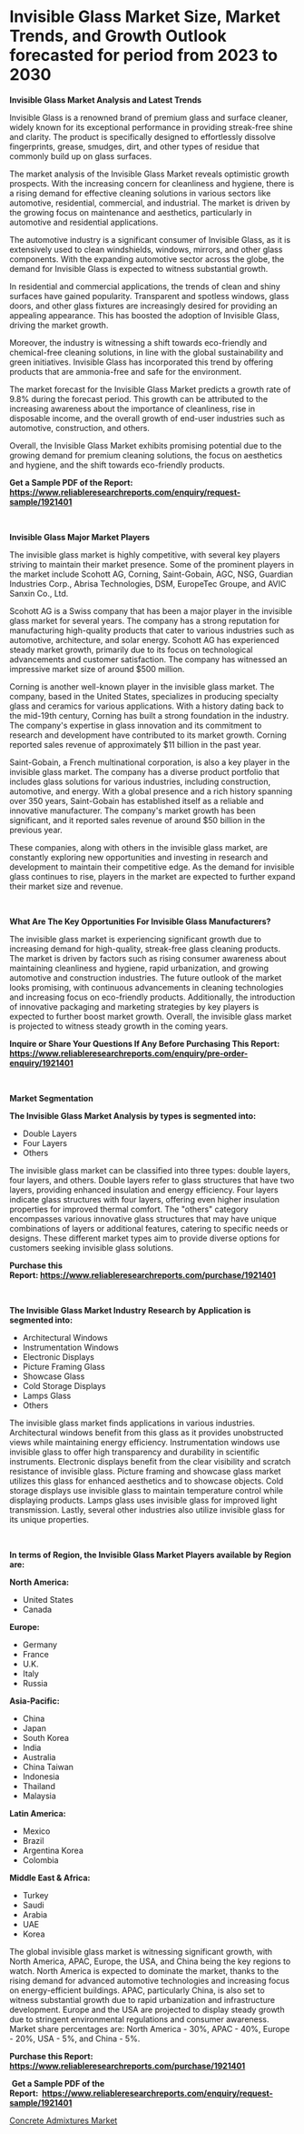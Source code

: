 <p><h1>Invisible Glass Market Size, Market Trends, and Growth Outlook forecasted for period from 2023 to 2030</h1></p><p><strong>Invisible Glass Market Analysis and Latest Trends</strong></p>
<p><p>Invisible Glass is a renowned brand of premium glass and surface cleaner, widely known for its exceptional performance in providing streak-free shine and clarity. The product is specifically designed to effortlessly dissolve fingerprints, grease, smudges, dirt, and other types of residue that commonly build up on glass surfaces.</p><p>The market analysis of the Invisible Glass Market reveals optimistic growth prospects. With the increasing concern for cleanliness and hygiene, there is a rising demand for effective cleaning solutions in various sectors like automotive, residential, commercial, and industrial. The market is driven by the growing focus on maintenance and aesthetics, particularly in automotive and residential applications.</p><p>The automotive industry is a significant consumer of Invisible Glass, as it is extensively used to clean windshields, windows, mirrors, and other glass components. With the expanding automotive sector across the globe, the demand for Invisible Glass is expected to witness substantial growth.</p><p>In residential and commercial applications, the trends of clean and shiny surfaces have gained popularity. Transparent and spotless windows, glass doors, and other glass fixtures are increasingly desired for providing an appealing appearance. This has boosted the adoption of Invisible Glass, driving the market growth.</p><p>Moreover, the industry is witnessing a shift towards eco-friendly and chemical-free cleaning solutions, in line with the global sustainability and green initiatives. Invisible Glass has incorporated this trend by offering products that are ammonia-free and safe for the environment.</p><p>The market forecast for the Invisible Glass Market predicts a growth rate of 9.8% during the forecast period. This growth can be attributed to the increasing awareness about the importance of cleanliness, rise in disposable income, and the overall growth of end-user industries such as automotive, construction, and others.</p><p>Overall, the Invisible Glass Market exhibits promising potential due to the growing demand for premium cleaning solutions, the focus on aesthetics and hygiene, and the shift towards eco-friendly products.</p></p>
<p><strong>Get a Sample PDF of the Report:&nbsp; <a href="https://www.reliableresearchreports.com/enquiry/request-sample/1921401">https://www.reliableresearchreports.com/enquiry/request-sample/1921401</a></strong></p>
<p>&nbsp;</p>
<p><strong>Invisible Glass Major Market Players</strong></p>
<p><p>The invisible glass market is highly competitive, with several key players striving to maintain their market presence. Some of the prominent players in the market include Scohott AG, Corning, Saint-Gobain, AGC, NSG, Guardian Industries Corp., Abrisa Technologies, DSM, EuropeTec Groupe, and AVIC Sanxin Co., Ltd.</p><p>Scohott AG is a Swiss company that has been a major player in the invisible glass market for several years. The company has a strong reputation for manufacturing high-quality products that cater to various industries such as automotive, architecture, and solar energy. Scohott AG has experienced steady market growth, primarily due to its focus on technological advancements and customer satisfaction. The company has witnessed an impressive market size of around $500 million.</p><p>Corning is another well-known player in the invisible glass market. The company, based in the United States, specializes in producing specialty glass and ceramics for various applications. With a history dating back to the mid-19th century, Corning has built a strong foundation in the industry. The company's expertise in glass innovation and its commitment to research and development have contributed to its market growth. Corning reported sales revenue of approximately $11 billion in the past year.</p><p>Saint-Gobain, a French multinational corporation, is also a key player in the invisible glass market. The company has a diverse product portfolio that includes glass solutions for various industries, including construction, automotive, and energy. With a global presence and a rich history spanning over 350 years, Saint-Gobain has established itself as a reliable and innovative manufacturer. The company's market growth has been significant, and it reported sales revenue of around $50 billion in the previous year.</p><p>These companies, along with others in the invisible glass market, are constantly exploring new opportunities and investing in research and development to maintain their competitive edge. As the demand for invisible glass continues to rise, players in the market are expected to further expand their market size and revenue.</p></p>
<p>&nbsp;</p>
<p><strong>What Are The Key Opportunities For Invisible Glass Manufacturers?</strong></p>
<p><p>The invisible glass market is experiencing significant growth due to increasing demand for high-quality, streak-free glass cleaning products. The market is driven by factors such as rising consumer awareness about maintaining cleanliness and hygiene, rapid urbanization, and growing automotive and construction industries. The future outlook of the market looks promising, with continuous advancements in cleaning technologies and increasing focus on eco-friendly products. Additionally, the introduction of innovative packaging and marketing strategies by key players is expected to further boost market growth. Overall, the invisible glass market is projected to witness steady growth in the coming years.</p></p>
<p><strong>Inquire or Share Your Questions If Any Before Purchasing This Report: <a href="https://www.reliableresearchreports.com/enquiry/pre-order-enquiry/1921401">https://www.reliableresearchreports.com/enquiry/pre-order-enquiry/1921401</a></strong></p>
<p>&nbsp;</p>
<p><strong>Market Segmentation</strong></p>
<p><strong>The Invisible Glass Market Analysis by types is segmented into:</strong></p>
<p><ul><li>Double Layers</li><li>Four Layers</li><li>Others</li></ul></p>
<p><p>The invisible glass market can be classified into three types: double layers, four layers, and others. Double layers refer to glass structures that have two layers, providing enhanced insulation and energy efficiency. Four layers indicate glass structures with four layers, offering even higher insulation properties for improved thermal comfort. The "others" category encompasses various innovative glass structures that may have unique combinations of layers or additional features, catering to specific needs or designs. These different market types aim to provide diverse options for customers seeking invisible glass solutions.</p></p>
<p><strong>Purchase this Report:&nbsp;<a href="https://www.reliableresearchreports.com/purchase/1921401">https://www.reliableresearchreports.com/purchase/1921401</a></strong></p>
<p>&nbsp;</p>
<p><strong>The Invisible Glass Market Industry Research by Application is segmented into:</strong></p>
<p><ul><li>Architectural Windows</li><li>Instrumentation Windows</li><li>Electronic Displays</li><li>Picture Framing Glass</li><li>Showcase Glass</li><li>Cold Storage Displays</li><li>Lamps Glass</li><li>Others</li></ul></p>
<p><p>The invisible glass market finds applications in various industries. Architectural windows benefit from this glass as it provides unobstructed views while maintaining energy efficiency. Instrumentation windows use invisible glass to offer high transparency and durability in scientific instruments. Electronic displays benefit from the clear visibility and scratch resistance of invisible glass. Picture framing and showcase glass market utilizes this glass for enhanced aesthetics and to showcase objects. Cold storage displays use invisible glass to maintain temperature control while displaying products. Lamps glass uses invisible glass for improved light transmission. Lastly, several other industries also utilize invisible glass for its unique properties.</p></p>
<p>&nbsp;</p>
<p><strong>In terms of Region, the Invisible Glass Market Players available by Region are:</strong></p>
<p>
    <p> <strong> North America: </strong>
        <ul>
            <li>United States</li>
            <li>Canada</li>
        </ul>
        </p> 
    <p> <strong> Europe: </strong>
        <ul>
            <li>Germany</li>
            <li>France</li>
            <li>U.K.</li>
            <li>Italy</li>
            <li>Russia</li>
        </ul>
        </p> 
    <p> <strong> Asia-Pacific: </strong>
        <ul>
            <li>China</li>
            <li>Japan</li>
            <li>South Korea</li>
            <li>India</li>
            <li>Australia</li>
            <li>China Taiwan</li>
            <li>Indonesia</li>
            <li>Thailand</li>
            <li>Malaysia</li>
        </ul>
        </p> 
    <p> <strong> Latin America: </strong>
        <ul>
            <li>Mexico</li>
            <li>Brazil</li>
            <li>Argentina Korea</li>
            <li>Colombia</li>
        </ul>
        </p> 
    <p> <strong> Middle East & Africa: </strong>
        <ul>
            <li>Turkey</li>
            <li>Saudi</li>
            <li>Arabia</li>
            <li>UAE</li>
            <li>Korea</li>
        </ul>
    </p>
    </p>
<p><p>The global invisible glass market is witnessing significant growth, with North America, APAC, Europe, the USA, and China being the key regions to watch. North America is expected to dominate the market, thanks to the rising demand for advanced automotive technologies and increasing focus on energy-efficient buildings. APAC, particularly China, is also set to witness substantial growth due to rapid urbanization and infrastructure development. Europe and the USA are projected to display steady growth due to stringent environmental regulations and consumer awareness. Market share percentages are: North America - 30%, APAC - 40%, Europe - 20%, USA - 5%, and China - 5%.</p></p>
<p><strong>Purchase this Report: <a href="https://www.reliableresearchreports.com/purchase/1921401">https://www.reliableresearchreports.com/purchase/1921401</a></strong></p>
<p>&nbsp;<strong>Get a Sample PDF of the Report:&nbsp;&nbsp;<a href="https://www.reliableresearchreports.com/enquiry/request-sample/1921401">https://www.reliableresearchreports.com/enquiry/request-sample/1921401</a></strong></p>
<p><strong></strong></p>
<p><p><a href="https://github.com/RoccoManning/Market-Research-Report-List-2/blob/main/concrete-admixtures-market.md">Concrete Admixtures Market</a></p></p>